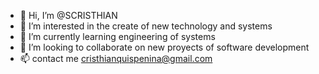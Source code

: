 - 👋 Hi, I’m @SCRISTHIAN
- 👀 I’m interested in the create of new technology and systems
- 🌱 I’m currently learning engineering of systems
- 💞️ I’m looking to collaborate on new proyects of software development 
- 📫 contact me cristhianquispenina@gmail.com

<!---
SCRISTHIAN/SCRISTHIAN is a ✨ special ✨ repository because its `README.md` (this file) appears on your GitHub profile.
You can click the Preview link to take a look at your changes.
--->
